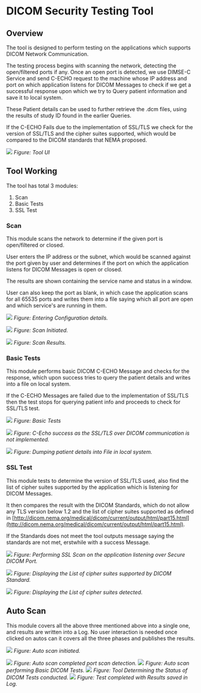 # DICOM Security Testing Tool

## Overview

The tool is designed to perform testing on the applications which supports DICOM Network Communication.

The testing process begins with scanning the network, detecting the open/filtered ports if any. Once an open port is detected, we use DIMSE-C Service and send C-ECHO request to the machine whose IP address and port on which application listens for DICOM Messages to check if we get a successful response upon which we try to Query patient information and save it to local system.

These Patient details can be used to further retrieve the .dcm files, using the results of study ID found in the earlier Queries.

If the C-ECHO Fails due to the implementation of SSL/TLS we check for the version of SSL/TLS and the cipher suites supported, which would be compared to the DICOM standards that NEMA proposed.

![](https://drive.google.com/open?id=1Funh1j3gGPsznpQt2hd7EMnp1m7DSOcF)
_Figure: Tool UI_

## Tool Working

The tool has total 3 modules:

1. Scan
2. Basic Tests
3. SSL Test

### Scan

This module scans the network to determine if the given port is open/filtered or closed.

User enters the IP address or the subnet, which would be scanned against the port given by user and determines if the port on which the application listens for DICOM Messages is open or closed.

The results are shown containing the service name and status in a window.

User can also keep the port as blank, in which case the application scans for all 65535 ports and writes them into a file saying which all port are open and which service&#39;s are running in them.

![](https://drive.google.com/open?id=1P5Eh3ZPsJCTp9z0MmfxLKCti1TIOpVKO)
_Figure: Entering Configuration details._

![](https://drive.google.com/open?id=1B98cLeTTeFVkCJPNI34ZfNre3Ah-TTKx)
_Figure: Scan Initiated._

![](https://drive.google.com/open?id=1nUv8PDs463Qbv4ttooayDfCDt33hmTtk)
_Figure: Scan Results._

### Basic Tests

This module performs basic DICOM C-ECHO Message and checks for the response, which upon success tries to query the patient details and writes into a file on local system.

If the C-ECHO Messages are failed due to the implementation of SSL/TLS then the test stops for querying patient info and proceeds to check for SSL/TLS test.


![](https://drive.google.com/open?id=1DAf-wzcp3B2rzPbQrU-ZPciemuAVKKr6)
_Figure: Basic Tests_

![](https://drive.google.com/open?id=1SRCpCEaaOPOpWXD3tOZO9DLYUUYkInVN)
_Figure: C-Echo success as the SSL/TLS over DICOM communication is not implemented._

![](https://drive.google.com/open?id=1FUklCOWux1aCMbRw48I-fwlh628SZ67m)
_Figure: Dumping patient details into File in local system._

### SSL Test

This module tests to determine the version of SSL/TLS used, also find the list of cipher suites supported by the application which is listening for DICOM Messages.

It then compares the result with the DICOM Standards, which do not allow any TLS version below 1.2 and the list of cipher suites supported as defined in [http://dicom.nema.org/medical/dicom/current/output/html/part15.html](http://dicom.nema.org/medical/dicom/current/output/html/part15.html).

If the Standards does not meet the tool outputs message saying the standards are not met, erstwhile with a success Message.

![](https://drive.google.com/open?id=1ASrxS6g95crhv3C9ychBX_ywkUf5csCF)
_Figure: Performing SSL Scan on the application listening over Secure DICOM Port._

![](https://drive.google.com/open?id=1T0Cfci_gICw3ntZDh4fXdsLGu8CTmL5v)
_Figure: Displaying the List of cipher suites supported by DICOM Standard._

![](https://drive.google.com/open?id=1pd0tOT5oIA9SzSF2j0u4PxMCkbJcTUJt)
_Figure: Displaying the List of cipher suites detected._



## Auto Scan

This module covers all the above three mentioned above into a single one, and results are written into a Log. No user interaction is needed once clicked on autos can it covers all the three phases and publishes the results.


![](https://drive.google.com/open?id=1fCvqlHR1nJPpOTaPznCOBBQ6ZVa6zSha)
_Figure: Auto scan initiated._

![](https://drive.google.com/open?id=1k7Vqn5snA3k0y0RvvMDR7EYEEhoWLN1Z)
_Figure: Auto scan completed port scan detection._
![](https://drive.google.com/open?id=1TJs12CLw5U6n4J0TkX85KI2Os4I9vmvE)
_Figure: Auto scan performing Basic DICOM Tests._
![](https://drive.google.com/open?id=1_dJO1CzrnhWPJ1pH6jEcUtd0cfjgpv_q)
_Figure: Tool Determining the Status of DICOM Tests conducted._
![](https://drive.google.com/open?id=1FeegRy_J1wHIlwk1Sqvm1W2vfV0VB4NN)
_Figure: Test completed with Results saved in Log._
